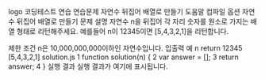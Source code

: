 logo
코딩테스트 연습
연습문제
자연수 뒤집어 배열로 만들기
도움말
컴파일 옵션
자연수 뒤집어 배열로 만들기
문제 설명
자연수 n을 뒤집어 각 자리 숫자를 원소로 가지는 배열 형태로 리턴해주세요. 예를들어 n이 12345이면 [5,4,3,2,1]을 리턴합니다.

제한 조건
n은 10,000,000,000이하인 자연수입니다.
입출력 예
n	return
12345	[5,4,3,2,1]
solution.js
1
function solution(n) {
2
    var answer = [];
3
    return answer;
4
}
실행 결과
실행 결과가 여기에 표시됩니다.